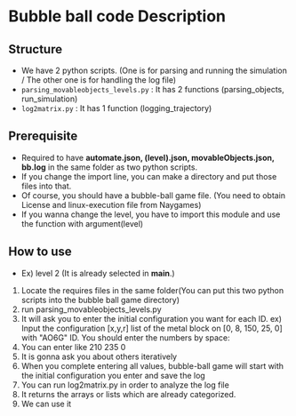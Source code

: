 # Bubble ball code Description

## Structure
* We have 2 python scripts. (One is for parsing and running the simulation / The other one is for handling the log file)
* `parsing_movableobjects_levels.py` : It has 2 functions (parsing_objects, run_simulation)
* `log2matrix.py` : It has 1 function (logging_trajectory)

## Prerequisite
* Required to have **automate.json, (level).json, movableObjects.json, bb.log** in the same folder as two python scripts.
* If you change the import line, you can make a directory and put those files into that.
* Of course, you should have a bubble-ball game file. (You need to obtain License and linux-execution file from Naygames)
* If you wanna change the level, you have to import this module and use the function with argument(level)  

## How to use 
* Ex) level 2 (It is already selected in __main__.)
1. Locate the requires files in the same folder(You can put this two python scripts into the bubble ball game directory)
2. run parsing_movableobjects_levels.py
3. It will ask you to enter the initial configuration you want for each ID. 
ex) Input the configuration [x,y,r] list of the metal block on [0, 8, 150, 25, 0] with "AO6G" ID. You should enter the numbers by space: 
4. You can enter like 210 235 0
5. It is gonna ask you about others iteratively
6. When you complete entering all values, bubble-ball game will start with the initial configuration you enter and save the log
7. You can run log2matrix.py in order to analyze the log file 
8. It returns the arrays or lists which are already categorized.
9. We can use it